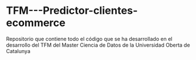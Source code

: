 # TFM---Predictor-clientes-ecommerce
Repositorio que contiene todo el código que se ha desarrollado en el desarrollo del TFM del Master Ciencia de Datos de la Universidad Oberta de Catalunya
